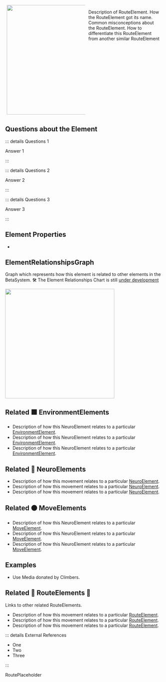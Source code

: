 
<div style="display: flex; width: %100; margin-top: 100px;">
    <div style="margin: 5px; width: 50%">
        <img height="350" width="350" src="/RouteImage.png"/>
    </div>
    <div style="margin: 5px; width: 50%">
        <p >Description of <route>RouteElement</route>. How the <route>RouteElement</route> got its name. Common misconceptions about the <route>RouteElement</route>. How to differentiate this <route>RouteElement</route> from another similar <route>RouteElement</route></p>
    </div>
</div>

## Questions about the Element

::: details Questions 1

Answer 1

:::

::: details Questions 2

Answer 2

:::

::: details Questions 3

Answer 3

:::


## Element Properties

- 

## ElementRelationshipsGraph

Graph which represents how this element is related to other elements in the BetaSystem.
🛠 The Element Relationships Chart is still [under development](/development/ElementRelationshipDiagram)

<img height="350" width="350" src="/DirectedGraph_UndirectedGraph.png"/>

## Related 🟩 EnvironmentElements
- Description of how this NeuroElement relates to a particular [EnvironmentElement](/reference/Environment/EnvironmentOverview).
- Description of how this NeuroElement relates to a particular [EnvironmentElement](/reference/Environment/EnvironmentOverview).
- Description of how this NeuroElement relates to a particular [EnvironmentElement](/reference/Environment/EnvironmentOverview).
## Related 💜 NeuroElements
- Description of how this movement relates to a particular [NeuroElement](/reference/Neuro/NeuroOverview).
- Description of how this movement relates to a particular [NeuroElement](/reference/Neuro/NeuroOverview).
- Description of how this movement relates to a particular [NeuroElement](/reference/Neuro/NeuroOverview).

## Related 🟠 MoveElements
- Description of how this NeuroElement relates to a particular [MoveElement](/reference/Move/MoveOverview).
- Description of how this NeuroElement relates to a particular [MoveElement](/reference/Move/MoveOverview).
- Description of how this NeuroElement relates to a particular [MoveElement](/reference/Move/MoveOverview).

## Examples

- Use Media donated by Climbers. 

## Related 🔺 <route>RouteElement</route>s 🔺

Links to other related <route>RouteElement</route>s. 

- Description of how this movement relates to a particular [<route>RouteElement</route>](/reference/Route/RouteOverview).
- Description of how this movement relates to a particular [<route>RouteElement</route>](/reference/Route/RouteOverview).
- Description of how this movement relates to a particular [<route>RouteElement</route>](/reference/Route/RouteOverview).

::: details External References

- One
- Two
- Three

:::

RoutePlaceholder